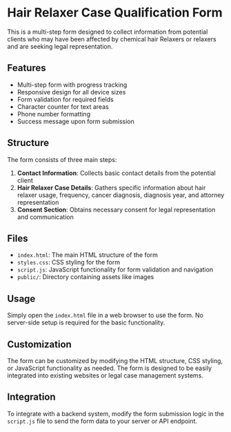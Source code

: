 # Hair Relaxer Case Qualification Form

This is a multi-step form designed to collect information from potential clients who may have been affected by chemical hair Relaxers or relaxers and are seeking legal representation.

## Features

- Multi-step form with progress tracking
- Responsive design for all device sizes
- Form validation for required fields
- Character counter for text areas
- Phone number formatting
- Success message upon form submission

## Structure

The form consists of three main steps:

1. **Contact Information**: Collects basic contact details from the potential client
2. **Hair Relaxer Case Details**: Gathers specific information about hair relaxer usage, frequency, cancer diagnosis, diagnosis year, and attorney representation
3. **Consent Section**: Obtains necessary consent for legal representation and communication

## Files

- `index.html`: The main HTML structure of the form
- `styles.css`: CSS styling for the form
- `script.js`: JavaScript functionality for form validation and navigation
- `public/`: Directory containing assets like images

## Usage

Simply open the `index.html` file in a web browser to use the form. No server-side setup is required for the basic functionality.

## Customization

The form can be customized by modifying the HTML structure, CSS styling, or JavaScript functionality as needed. The form is designed to be easily integrated into existing websites or legal case management systems.

## Integration

To integrate with a backend system, modify the form submission logic in the `script.js` file to send the form data to your server or API endpoint. 